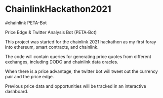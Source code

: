 # ChainlinkHackathon2021
#chainlink
PETA-Bot

Price Edge & Twitter Analysis Bot (PETA-Bot)

This project was started for the chainlink 2021 hackathon as my first foray into ethereum, smart contracts, and chainlink.

The code will contain queries for generating price quotes from different exchanges, including DODO and chainlink data oracles. 

When there is a price advantage, the twitter bot will tweet out the currency pair and the price edge. 

Previous price data and opportunities will be tracked in an interactive dashboard.
